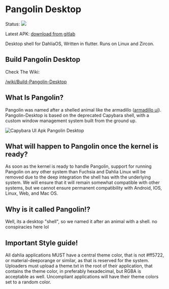# Pangolin Desktop
Status: ![](https://github.com/dahlia-os/pangolin-desktop/workflows/CI/badge.svg)

Latest APK: [download from gitlab](https://gitlab.com/dahlia-os/pangolin-desktop/-/jobs/artifacts/master/browse/build/app/outputs/apk/debug/?job=build_android)

Desktop shell for DahliaOS, Written in flutter. Runs on Linux and Zircon.

## Build Pangolin Desktop

Check The Wiki:

[/wiki/Build-Pangolin-Desktop](https://github.com/dahlia-os/pangolin-desktop/wiki/Build-Pangolin-Desktop)


## What Is Pangolin?
Pangolin was named after a shelled animal like the armadillo ([armadillo ui](https://9to5google.com/2018/12/26/fuchsia-armadillo-ui-gone/)). Pangolin-Desktop is based on the deprecated Capybara shell, with a custom window management system built from the ground up.

![Capybara UI Apk](https://user-images.githubusercontent.com/61460660/89405582-1899a500-d71c-11ea-89a5-24b07fa07712.png)
Pangolin Desktop

## What will happen to Pangolin once the kernel is ready?
As soon as the kernel is ready to handle Pangolin, support for running Pangolin on any other system than Fuchsia and Dahlia Linux will be removed due to the deep integration the shell has with the underlying system. We will ensure that it will remain somewhat compatible with other systems, but we cannot ensure permanent compatibility with Android, IOS, Linux, Web, and Mac OS.

## Why is it called Pangolin!?
Well, its a desktop "shell", so we named it after an animal with a shell. no conspiracies here lol


## Important Style guide!
All dahlia applications MUST have a central theme color, that is not #ff5722, or material-deeporange or similar, as that is reserved for the system. Uploaders must upload a theme.txt in the root of their application, that contains the theme color, in preferably hexadecimal, but RGBA is acceptable as well. Uncompliant applications will have their theme colors set to a random color.
